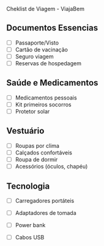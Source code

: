 Cheklist de Viagem - ViajaBem

## Documentos Essencias
- [ ] Passaporte/Visto
- [ ] Cartão de vacinação
- [ ] Seguro viagem
- [ ] Reservas de hospedagem

## Saúde e Medicamentos
- [ ] Medicamentos pessoais
- [ ] Kit primeiros socorros
- [ ] Protetor solar

## Vestuário
- [ ] Roupas por clima
- [ ] Calçados confortáveis
- [ ] Roupa de dormir
- [ ] Acessórios (óculos, chapéu)

## Tecnologia
- [ ] Carregadores portáteis
- [ ] Adaptadores de tomada
- [ ] Power bank
- [ ] Cabos USB


